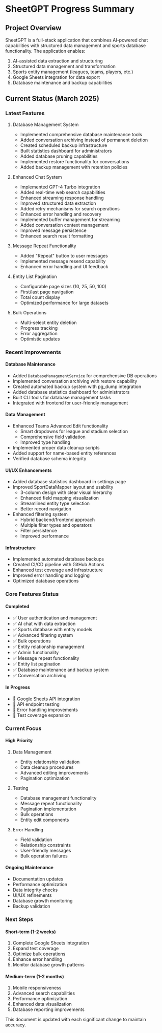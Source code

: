 # SheetGPT Progress Summary

## Project Overview

SheetGPT is a full-stack application that combines AI-powered chat capabilities with structured data management and sports database functionality. The application enables:

1. AI-assisted data extraction and structuring
2. Structured data management and transformation
3. Sports entity management (leagues, teams, players, etc.)
4. Google Sheets integration for data export
5. Database maintenance and backup capabilities

## Current Status (March 2025)

### Latest Features
1. Database Management System
   - Implemented comprehensive database maintenance tools
   - Added conversation archiving instead of permanent deletion
   - Created scheduled backup infrastructure
   - Built statistics dashboard for administrators
   - Added database pruning capabilities
   - Implemented restore functionality for conversations
   - Added backup management with retention policies

2. Enhanced Chat System
   - Implemented GPT-4 Turbo integration
   - Added real-time web search capabilities
   - Enhanced streaming response handling
   - Improved structured data extraction
   - Added retry mechanisms for search operations
   - Enhanced error handling and recovery
   - Implemented buffer management for streaming
   - Added conversation context management
   - Improved message persistence
   - Enhanced search result formatting

3. Message Repeat Functionality
   - Added "Repeat" button to user messages
   - Implemented message resend capability
   - Enhanced error handling and UI feedback

4. Entity List Pagination
   - Configurable page sizes (10, 25, 50, 100)
   - First/last page navigation
   - Total count display
   - Optimized performance for large datasets

5. Bulk Operations
   - Multi-select entity deletion
   - Progress tracking
   - Error aggregation
   - Optimistic updates

### Recent Improvements

#### Database Maintenance
- Added `DatabaseManagementService` for comprehensive DB operations
- Implemented conversation archiving with restore capability
- Created automated backup system with pg_dump integration
- Added database statistics dashboard for administrators
- Built CLI tools for database management tasks
- Integrated with frontend for user-friendly management

#### Data Management
- Enhanced Teams Advanced Edit functionality
  - Smart dropdowns for league and stadium selection
  - Comprehensive field validation
  - Improved type handling
- Implemented proper data cleanup scripts
- Added support for name-based entity references
- Verified database schema integrity

#### UI/UX Enhancements
- Added database statistics dashboard in settings page
- Improved SportDataMapper layout and usability
  - 3-column design with clear visual hierarchy
  - Enhanced field mapping visualization
  - Streamlined entity type selection
  - Better record navigation
- Enhanced filtering system
  - Hybrid backend/frontend approach
  - Multiple filter types and operators
  - Filter persistence
  - Improved performance

#### Infrastructure
- Implemented automated database backups
- Created CI/CD pipeline with GitHub Actions
- Enhanced test coverage and infrastructure
- Improved error handling and logging
- Optimized database operations

### Core Features Status

#### Completed
- ✅ User authentication and management
- ✅ AI chat with data extraction
- ✅ Sports database with entity models
- ✅ Advanced filtering system
- ✅ Bulk operations
- ✅ Entity relationship management
- ✅ Admin functionality
- ✅ Message repeat functionality
- ✅ Entity list pagination
- ✅ Database maintenance and backup system
- ✅ Conversation archiving

#### In Progress
- 🔄 Google Sheets API integration
- 🔄 API endpoint testing
- 🔄 Error handling improvements
- 🔄 Test coverage expansion

### Current Focus

#### High Priority
1. Data Management
   - Entity relationship validation
   - Data cleanup procedures
   - Advanced editing improvements
   - Pagination optimization

2. Testing
   - Database management functionality
   - Message repeat functionality
   - Pagination implementation
   - Bulk operations
   - Entity edit components

3. Error Handling
   - Field validation
   - Relationship constraints
   - User-friendly messages
   - Bulk operation failures

#### Ongoing Maintenance
- Documentation updates
- Performance optimization
- Data integrity checks
- UI/UX refinements
- Database growth monitoring
- Backup validation

### Next Steps

#### Short-term (1-2 weeks)
1. Complete Google Sheets integration
2. Expand test coverage
3. Optimize bulk operations
4. Enhance error handling
5. Monitor database growth patterns

#### Medium-term (1-2 months)
1. Mobile responsiveness
2. Advanced search capabilities
3. Performance optimization
4. Enhanced data visualization
5. Database reporting improvements

This document is updated with each significant change to maintain accuracy.